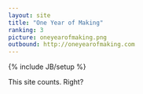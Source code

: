 ```yaml
---
layout: site
title: "One Year of Making"
ranking: 3
picture: oneyearofmaking.png
outbound: http://oneyearofmaking.com
---
```

{% include JB/setup %}

This site counts. Right?